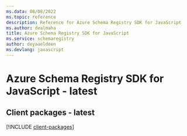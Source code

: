 ```yaml
---
ms.data: 08/08/2022
ms.topic: reference
description: Reference for Azure Schema Registry SDK for JavaScript
ms.author: dealmaha
title: Azure Schema Registry SDK for JavaScript
ms.service: schemaregistry
author: deyaaeldeen
ms.devlang: javascript
---
```

# Azure Schema Registry SDK for JavaScript - latest

## Client packages - latest
[!INCLUDE [client-packages](schema-registry-client-index.md)]